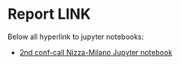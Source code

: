 # Report LINK
Below all hyperlink to jupyter notebooks:
- [2nd conf-call Nizza-Milano Jupyter notebook](./2nd-conf-call-report.html)
